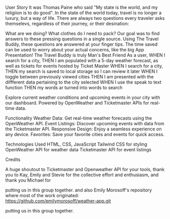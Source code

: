 User Story
It was Thomas Paine who said "My state is the world, and my religiion is to do good". In the state of the world today, travel is no longer a luxury, but a way of life. There are always two questions every traveler asks themselevs, regardless of their journey, or their desination:

What are we doing?
What clothes do I need to pack? Our goal was to find answers to these pressing questions in a single source. Using The Travel Buddy, these questions are answered at your finger tips. The time saved can be used to worry about your actual concerns, like the big App Presentation! The Travel Buddy is truly Man's Best Friend
As a user, WHEN I search for a city, THEN I am populated with a 5-day weather forecast, as well as tickets for events hosted by Ticket Master WHEN I search for a city, THEN my search is saved to local storage so I can review it later WHEN I toggle between previously viewed cities THEN I am presented with the diffferent data pertaining to the city selected WHEN I use the speak to text function THEN my words ar turned into words to search

Explore current weather conditions and upcoming events in your city with our dashboard. Powered by OpenWeather and Ticketmaster APIs for real-time data.

Functionality Weather Data: Get real-time weather forecasts using the OpenWeather API. Event Listings: Discover upcoming events with data from the Ticketmaster API. Responsive Design: Enjoy a seamless experience on any device. Favorites: Save your favorite cities and events for quick access.

Technologies Used HTML, CSS, JavaScript Tailwind CSS for styling OpenWeather API for weather data Ticketmaster API for event listings

Credits

A huge shoutout to Ticketmaster and Openweather API for your tools, thank you to Kay, Emily and Stevie for the collective effort and enthusiasm, and thank you Michael for

putting us in this group together. and also Emily Morosoff's repository where most of the work originated: https://github.com/emilymorosoff/weather-app.git

putting us in this group together.
